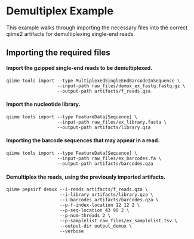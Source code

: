 # Demultiplex Example
This example walks through importing the necessary files into the
correct qiime2 artifacts for demultiplexing single-end reads.
   
## Importing the required files 

#### Import the gzipped single-end reads to be demultiplexed.
```
qiime tools import --type MultiplexedSingleEndBarcodeInSequence \
                   --input-path raw_files/demux_ex_fastq.fastq.gz \
                   --output-path artifacts/f_reads.qza
```


#### Import the nucleotide library.
```
qiime tools import --type FeatureData[Sequence] \
                   --input-path raw_files/ex_library.fasta \
                   --output-path artifacts/library.qza
```

#### Importing the barcode sequences that may appear in a read.
```
qiime tools import --type FeatureData[Sequence] \
                   --input-path raw_files/ex_barcodes.fa \
                   --output-path artifacts/barcodes.qza
```

#### Demultiplex the reads, using the previously imported artifacts.
```
qiime pepsirf demux --i-reads artifacts/f_reads.qza \
                    --i-library artifacts/library.qza \
					--i-barcodes artifacts/barcodes.qza \ 
					--p-f-index-location 12 12 2 \ 
					--p-seq-location 43 90 2 \ 
					--p-num-threads 2 \ 
					--p-samplelist raw_files/ex_samplelist.tsv \ 
					--output-dir output_demux \ 
					--verbose
```

